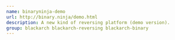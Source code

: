 ```yaml
---
name: binaryninja-demo
url: http://binary.ninja/demo.html
description: A new kind of reversing platform (demo version).
group: blackarch blackarch-reversing blackarch-binary
---
```

